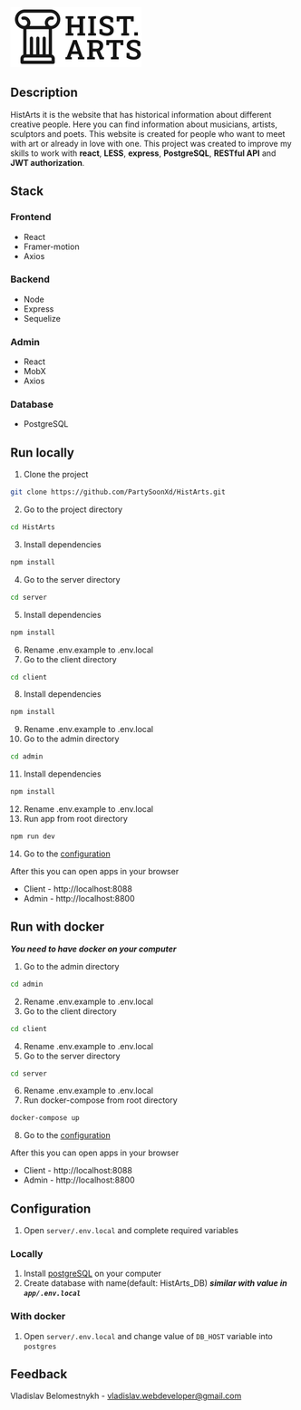 <p>
  <img alt="HistArts logo" src="https://github.com/PartySoonXd/HistArts/blob/master/client%2Fsrc%2Fassets%2Fimages%2FLogo-dark.svg"/>
</p>

## Description
HistArts it is the website that has historical information about different creative people. Here you can find information about musicians, artists, sculptors and poets. This website is created for people who want to meet with art or already in love with one. This project was created to improve my skills to work with **react**, **LESS**, **express**, **PostgreSQL**, **RESTful API** and **JWT authorization**.

## Stack
### Frontend
- React
- Framer-motion 
- Axios
### Backend
- Node
- Express
- Sequelize
### Admin
- React 
- MobX
- Axios
### Database 
- PostgreSQL

## Run locally
1. Clone the project
```bash
git clone https://github.com/PartySoonXd/HistArts.git
```
2. Go to the project directory
```bash
cd HistArts
```
3. Install dependencies
```bash
npm install
```
4. Go to the server directory
```bash
cd server
```
5. Install dependencies
```bash
npm install
```
6. Rename .env.example to .env.local
7. Go to the client directory
```bash
cd client
```
8. Install dependencies
```bash
npm install
```
9. Rename .env.example to .env.local
10. Go to the admin directory
```bash
cd admin
```
11. Install dependencies
```bash
npm install
```
12. Rename .env.example to .env.local
13. Run app from root directory
```bash
npm run dev
```
14. Go to the [configuration](#configuration)

After this you can open apps in your browser
- Client - http://localhost:8088
- Admin - http://localhost:8800

## Run with docker
***You need to have docker on your computer***
1. Go to the admin directory
```bash
cd admin
```
2. Rename .env.example to .env.local
3. Go to the client directory
```bash
cd client
```
4. Rename .env.example to .env.local
5. Go to the server directory
```bash
cd server
``` 
6. Rename .env.example to .env.local
7. Run docker-compose from root directory
```bash
docker-compose up
```
8. Go to the [configuration](#configuration)

After this you can open apps in your browser
- Client - http://localhost:8088
- Admin - http://localhost:8800

## Configuration
1. Open `server/.env.local` and complete required variables
### Locally
1. Install [postgreSQL](https://www.postgresql.org/download/) on your computer
2. Create database with name(default: HistArts_DB) ***similar with value in `app/.env.local`***
### With docker
1. Open `server/.env.local` and change value of `DB_HOST` variable into `postgres`

## Feedback
Vladislav Belomestnykh - vladislav.webdeveloper@gmail.com
